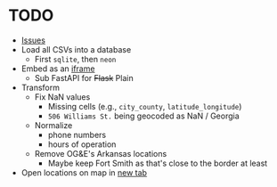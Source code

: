 # TODO

* [Issues](https://github.com/pythoninthegrass/cooling_centers/issues)
* Load all CSVs into a database
  * First `sqlite`, then `neon`
* Embed as an [iframe](https://python-visualization.github.io/folium/latest/advanced_guide/flask.html)
  * Sub FastAPI for ~~Flask~~ Plain
* Transform
  * Fix NaN values
    * Missing cells (e.g., `city_county`, `latitude_longitude`)
    * `506 Williams St.` being geocoded as NaN / Georgia
  * Normalize
    * phone numbers
    * hours of operation
  * Remove OG&E's Arkansas locations
    * Maybe keep Fort Smith as that's close to the border at least
* Open locations on map in [new tab](https://www.freecodecamp.org/news/how-to-open-a-link-in-a-new-tab/)

